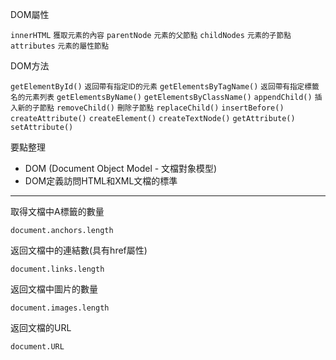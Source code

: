 DOM屬性

`innerHTML` <small>獲取元素的內容</small>
`parentNode` <small>元素的父節點</small>
`childNodes` <small>元素的子節點</small>
`attributes` <small>元素的屬性節點</small>

DOM方法

`getElementById()` <small>返回帶有指定ID的元素</small>
`getElementsByTagName()` <small>返回帶有指定標籤名的元素列表</small>
`getElementsByName()`
`getElementsByClassName()`
`appendChild()` <small>插入新的子節點</small>
`removeChild()` <small>刪除子節點</small>
`replaceChild()`
`insertBefore()`
`createAttribute()`
`createElement()`
`createTextNode()`
`getAttribute()`
`setAttribute()`

要點整理
- DOM (Document Object Model - 文檔對象模型)
- DOM定義訪問HTML和XML文檔的標準

---

取得文檔中A標籤的數量
```
document.anchors.length
```

返回文檔中的連結數(具有href屬性)
```
document.links.length
```

返回文檔中圖片的數量
```
document.images.length
```

返回文檔的URL
```
document.URL
```